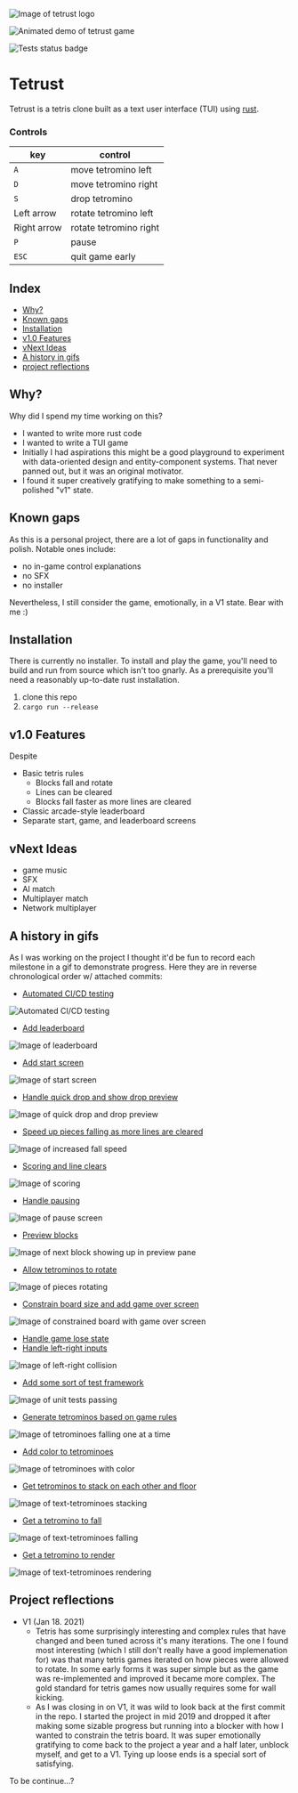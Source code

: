 <!-- sadly it'd be cool to render the cover/logo using the ascii art itself, but  I don't think that will read as well w/ accessibility tools like screen readers -->
![Image of tetrust logo](misc/tetrust-cover.png)

![Animated demo of tetrust game](demo/main-demo.gif)

![Tests status badge](https://github.com/scottnm/tetrust/workflows/Tests/badge.svg)

# Tetrust

Tetrust is a tetris clone built as a text user interface (TUI) using [rust](https://www.rust-lang.org).

### Controls

|key|control|
|---|-------|
|`A`|move tetromino left|
|`D`|move tetromino right| 
|`S`|drop tetromino|
|Left arrow|rotate tetromino left|
|Right arrow|rotate tetromino right|
|`P`|pause|
|`ESC`|quit game early|

## Index

- [Why?](#why)
- [Known gaps](#known-gaps)
- [Installation](#installation)
- [v1.0 Features](#v1.0-features)
- [vNext Ideas](#vnext-ideas)
- [A history in gifs](#a-history-in-gifs)
- [project reflections](#project-reflections)

## Why?

Why did I spend my time working on this?

- I wanted to write more rust code
- I wanted to write a TUI game
- Initially I had aspirations this might be a good playground to experiment with data-oriented design and entity-component systems. That never panned out, but it was an original motivator.
- I found it super creatively gratifying to make something to a semi-polished "v1" state.

## Known gaps

As this is a personal project, there are a lot of gaps in functionality and polish. Notable ones include:

- no in-game control explanations
- no SFX
- no installer

Nevertheless, I still consider the game, emotionally, in a V1 state. Bear with me :)

## Installation

There is currently no installer. To install and play the game, you'll need to build and run from source which isn't too gnarly. As a prerequisite you'll need a reasonably up-to-date rust installation.

1. clone this repo
2. `cargo run --release`

## v1.0 Features

Despite 

- Basic tetris rules
    - Blocks fall and rotate
    - Lines can be cleared
    - Blocks fall faster as more lines are cleared
- Classic arcade-style leaderboard
- Separate start, game, and leaderboard screens

## vNext Ideas

- game music
- SFX
- AI match
- Multiplayer match
- Network multiplayer

## A history in gifs

As I was working on the project I thought it'd be fun to record each milestone in a gif to demonstrate progress. Here they are in reverse chronological order w/ attached commits:

- [Automated CI/CD testing](https://github.com/scottnm/tetrust/commit/2da6b6a456d97472b1790d94c260deb8cd8ba0bf)

![Automated CI/CD testing](https://github.com/scottnm/tetrust/workflows/Tests/badge.svg)

- [Add leaderboard](https://github.com/scottnm/tetrust/commit/d09425ff29ce4617cbe1d3dec9d45a0e845e51d6)

![Image of leaderboard](demo/16-leaderboard.gif)

- [Add start screen](https://github.com/scottnm/tetrust/commit/93b6d95)

![Image of start screen](demo/15-screens.gif)

- [Handle quick drop and show drop preview](https://github.com/scottnm/tetrust/commit/d97b914)

![Image of quick drop and drop preview](demo/14-quick-drop.gif)

- [Speed up pieces falling as more lines are cleared](https://github.com/scottnm/tetrust/commit/79aae07b823af30b06091c22f96c8760d80cdb60)

![Image of increased fall speed](demo/13-fallspeed.gif)

- [Scoring and line clears](https://github.com/scottnm/tetrust/commit/b330acb)

![Image of scoring](demo/12-scoring.gif)

- [Handle pausing](https://github.com/scottnm/tetrust/commit/364add645b291dd330ccb3817eae0988b9a761e3)

![Image of pause screen](demo/11-pause.gif)

- [Preview blocks](https://github.com/scottnm/tetrust/commit/c8e859c5857bb7a48843ab7108bff9692a0370e0)

![Image of next block showing up in preview pane](demo/10-preview.gif)

- [Allow tetrominos to rotate](https://github.com/scottnm/tetrust/commit/3dd8bba32517b65c19e1ad4082612eb287630734)

![Image of pieces rotating](demo/09-rotation.gif)

- [Constrain board size and add game over screen](https://github.com/scottnm/tetrust/commit/44bbeee4d17255c68c0f7c96ebe29a6b6c151b2a)

![Image of constrained board with game over screen](demo/08-constrained-gameover-blink.gif)

- [Handle game lose state](https://github.com/scottnm/tetrust/commit/b72efb7eb834d442885c35f5cbb8173c2b1ba887)
- [Handle left-right inputs](https://github.com/scottnm/tetrust/commit/a819261fdfd041bd8fbcc280d9661e78f355bdcd)

![Image of left-right collision](demo/07-lr-collision.gif)

- [Add some sort of test framework](https://github.com/scottnm/tetrust/commit/2d4fbc7ba4b3579150d3a3c889dd88d99c34e578)

![Image of unit tests passing](demo/06-test.png)

- [Generate tetrominos based on game rules](https://github.com/scottnm/tetrust/commit/b72efb7eb834d442885c35f5cbb8173c2b1ba887)

![Image of tetrominoes falling one at a time](demo/05-generate-by-rules.gif)

- [Add color to tetrominoes](https://github.com/scottnm/tetrust/commit/1c547fc7bc0d701fa8e7117592c61a0a5b693840)

![Image of tetrominoes with color](demo/04-color.gif)

- [Get tetrominos to stack on each other and floor](https://github.com/scottnm/tetrust/commit/915e61e7d227fea6e134da75f864629514f3c9f8)

![Image of text-tetrominoes stacking](demo/03-stack.gif)

- [Get a tetromino to fall](https://github.com/scottnm/tetrust/commit/f3aca54cb39c7137e0c38f52fd2c4c8d9f23af4b)

![Image of text-tetrominoes falling](demo/02-fall.gif)

- [Get a tetromino to render](https://github.com/scottnm/tetrust/commit/76babe55dcab890374494fc912e77d16b2fe0e48)

![Image of text-tetrominoes rendering](demo/01-render.gif)

## Project reflections

- V1 (Jan 18. 2021)
    - Tetris has some surprisingly interesting and complex rules that have changed and been tuned across it's many iterations. The one I found most interesting (which I still don't really have a good implemenation for) was that many tetris games iterated on how pieces were allowed to rotate. In some early forms it was super simple but as the game was re-implemented and improved it became more complex. The gold standard for tetris games now usually requires some for wall kicking.
    - As I was closing in on V1, it was wild to look back at the first commit in the repo. I started the project in mid 2019 and dropped it after making some sizable progress but running into a blocker with how I wanted to constrain the tetris board. It was super emotionally gratifying to come back to the project a year and a  half later, unblock myself, and get to a V1. Tying up loose ends is a special sort of satisfying.

To be continue...?
